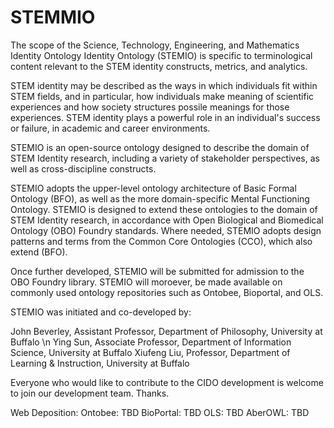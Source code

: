 # STEMMIO
The scope of the Science, Technology, Engineering, and Mathematics Identity Ontology Identity Ontology (STEMIO) is specific to terminological content relevant to the STEM identity constructs, metrics, and analytics.

STEM identity may be described as the ways in which individuals fit within STEM fields, and in particular, how individuals make meaning of scientific experiences and how society structures possile meanings for those experiences. STEM identity plays a powerful role in an individual's success or failure, in academic and career environments. 

STEMIO is an open-source ontology designed to describe the domain of STEM Identity research, including a variety of stakeholder perspectives, as well as cross-discipline constructs. 

STEMIO adopts the upper-level ontology architecture of Basic Formal Ontology (BFO), as well as the more domain-specific Mental Functioning Ontology. STEMIO is designed to extend these ontologies to the domain of STEM Identity research, in accordance with Open Biological and Biomedical Ontology (OBO) Foundry standards. Where needed, STEMIO adopts design patterns and terms from the Common Core Ontologies (CCO), which also extend (BFO). 

Once further developed, STEMIO will be submitted for admission to the OBO Foundry library. STEMIO will moroever, be made available on commonly used ontology repositories such as Ontobee, Bioportal, and OLS. 

STEMIO was initiated and co-developed by:

John Beverley, Assistant Professor, Department of Philosophy, University at Buffalo \n
Ying Sun, Associate Professor, Department of Information Science, University at Buffalo
Xiufeng Liu, Professor, Department of Learning & Instruction, University at Buffalo

Everyone who would like to contribute to the CIDO development is welcome to join our development team. Thanks.

Web Deposition:
Ontobee: TBD
BioPortal: TBD
OLS: TBD
AberOWL: TBD
